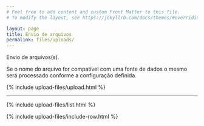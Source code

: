 ```yaml
---
# Feel free to add content and custom Front Matter to this file.
# To modify the layout, see https://jekyllrb.com/docs/themes/#overriding-theme-defaults

layout: page
title: Envio de arquivos
permalink: files/uploads/
---
```


Envio de arquivos(s).

Se o nome do arquivo for compatível com uma fonte de dados o mesmo será processado conforme a configuração definida.

{% include upload-files/upload.html %}

---

{% include upload-files/list.html %}

<script type="text-html" id="tpl-file-details">
    {% include upload-files/row-template.html %}
</script>

{% include upload-files/include-row.html %}